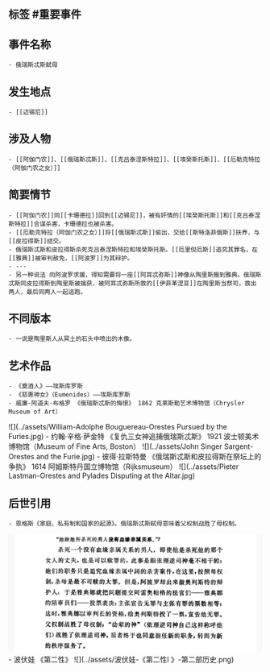 ## 标签  #重要事件
## 事件名称
	- 俄瑞斯忒斯弑母
## 发生地点
	- [[迈锡尼]]
## 涉及人物
	- [[阿伽门农]]、[[俄瑞斯忒斯]]、[[克吕泰涅斯特拉]]、[[埃癸斯托斯]]、[[厄勒克特拉（阿伽门农之女）]]
## 简要情节
	- [[阿伽门农]]同[[卡珊德拉]]回到[[迈锡尼]]，被有奸情的[[埃癸斯托斯]]和[[克吕泰涅斯特拉]]合谋杀害，卡珊德拉也被杀害。
	- [[厄勒克特拉（阿伽门农之女）]]将[[俄瑞斯忒斯]]偷出，交给[[斯特洛菲俄斯]]扶养，与[[皮拉得斯]]结交。
	- 俄瑞斯忒斯和皮拉得斯杀死克吕泰涅斯特拉和埃癸斯托斯。[[厄里倪厄斯]]追究其罪名，在[[雅典]]被审判赦免，[[阿波罗]]为其辩护。
	- ---
	- 另一种说法 向阿波罗求援，得知需要将一座[[阿耳忒弥斯]]神像从陶里斯搬到雅典。俄瑞斯忒斯同皮拉得斯到陶里斯被擒获，被阿耳忒弥斯所救的[[伊菲革涅亚]]在陶里斯当祭司，救出两人，最后同两人一起逃跑。
## 不同版本
	- 一说是陶里斯人从冥土的石头中喷出的木像。
## 艺术作品
	- 《奠酒人》——埃斯库罗斯
	- 《慈惠神女》（Eumenides）——埃斯库罗斯
	- 威廉-阿道夫·布格罗 《俄瑞斯忒斯的悔恨》 1862 克莱斯勒艺术博物馆（Chrysler Museum of Art）
 ![](../assets/William-Adolphe Bouguereau-Orestes Pursued by the Furies.jpg)
	- 约翰·辛格·萨金特 《复仇三女神追捕俄瑞斯忒斯》 1921 波士顿美术博物馆（Museum of Fine Arts, Boston）
 ![](../assets/John Singer Sargent-Orestes and the Furie.jpg)
	- 彼得·拉斯特曼 《俄瑞斯忒斯和皮拉得斯在祭坛上的争执》 1614 阿姆斯特丹国立博物馆（Rijksmuseum）
 ![](../assets/Pieter Lastman-Orestes and Pylades Disputing at the Altar.jpg)
## 后世引用
	- 恩格斯《家庭、私有制和国家的起源》。俄瑞斯忒斯弑母意味着父权制战胜了母权制。
 ![](../assets/恩格斯-《家庭、私有制和国家的起源》-P9.png)
	- 波伏娃 《第二性》
 ![](../assets/波伏娃-《第二性Ⅰ 》-第二部历史.png)
